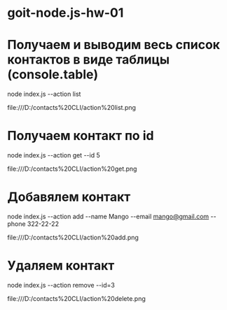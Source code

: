 # goit-node.js-hw-01

# Получаем и выводим весь список контактов в виде таблицы (console.table)

node index.js --action list

file:///D:/contacts%20CLI/action%20list.png

# Получаем контакт по id

node index.js --action get --id 5

file:///D:/contacts%20CLI/action%20get.png

# Добавялем контакт

node index.js --action add --name Mango --email mango@gmail.com --phone 322-22-22

file:///D:/contacts%20CLI/action%20add.png

# Удаляем контакт

node index.js --action remove --id=3

file:///D:/contacts%20CLI/action%20delete.png
